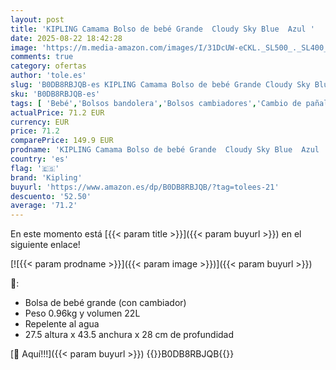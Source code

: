 ```yaml
---
layout: post
title: 'KIPLING Camama Bolso de bebé Grande  Cloudy Sky Blue  Azul '
date: 2025-08-22 18:42:28
image: 'https://m.media-amazon.com/images/I/31DcUW-eCKL._SL500_._SL400_.jpg'
comments: true
category: ofertas
author: 'tole.es'
slug: 'B0DB8RBJQB-es KIPLING Camama Bolso de bebé Grande Cloudy Sky Blue Azul'
sku: 'B0DB8RBJQB-es'
tags: [ 'Bebé','Bolsos bandolera','Bolsos cambiadores','Cambio de pañales','bebé','kipling','🇪🇸', ]
actualPrice: 71.2 EUR
currency: EUR
price: 71.2
comparePrice: 149.9 EUR
prodname: 'KIPLING Camama Bolso de bebé Grande  Cloudy Sky Blue  Azul '
country: 'es'
flag: '🇪🇸'
brand: 'Kipling'
buyurl: 'https://www.amazon.es/dp/B0DB8RBJQB/?tag=tolees-21'
descuento: '52.50'
average: '71.2'
---
```


En este momento está [{{< param title >}}]({{< param buyurl >}}) en el siguiente enlace!

[![{{< param prodname >}}]({{< param image >}})]({{< param buyurl >}})

🔎:

- Bolsa de bebé grande (con cambiador)
- Peso 0.96kg y volumen 22L
- Repelente al agua
- 27.5 altura x 43.5 anchura x 28 cm de profundidad

[🛒 Aquí!!!]({{< param buyurl >}})
{{<world>}}B0DB8RBJQB{{</world>}}
